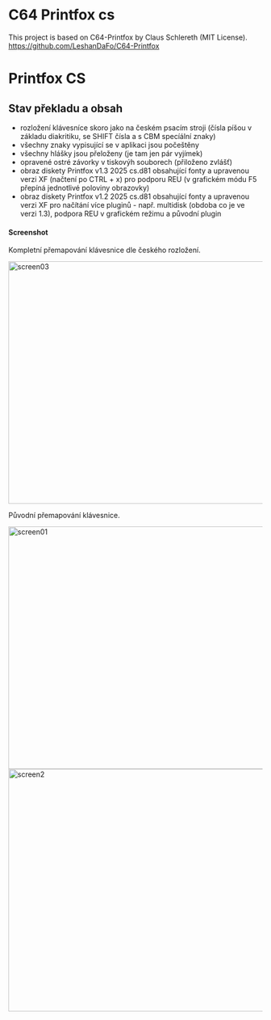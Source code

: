 # C64 Printfox cs
This project is based on C64-Printfox by Claus Schlereth (MIT License).
<br />https://github.com/LeshanDaFo/C64-Printfox

# Printfox CS

## Stav překladu a obsah
- rozložení klávesníce skoro jako na českém psacím stroji (čísla píšou v základu diakritiku, se SHIFT čísla a s CBM specíální znaky)
- všechny znaky vypisující se v aplikaci jsou počeštěny
- všechny hlášky jsou přeloženy (je tam jen pár vyjímek)
- opravené ostré závorky v tiskovýh souborech (přiloženo zvlášť)
- obraz diskety Printfox v1.3 2025 cs.d81 obsahující fonty a upravenou verzi XF (načtení po CTRL + x) pro podporu REU (v grafickém módu F5 přepíná jednotlivé poloviny obrazovky)
- obraz diskety Printfox v1.2 2025 cs.d81 obsahující fonty a upravenou verzi XF pro načítání více pluginů - např. multidisk (obdoba co je ve verzi 1.3), podpora REU v grafickém režimu a původní plugin

#### Screenshot
Kompletní přemapování klávesnice dle českého rozložení.

<img width="640" height="480" alt="screen03" src="https://github.com/user-attachments/assets/373f1cbf-d11e-48f7-b37d-013b7c7b24f4" />


Původní přemapování klávesnice.

<img width="640" height="480" alt="screen01" src="https://github.com/user-attachments/assets/8da4f173-f14b-4458-936c-93abaf0aa9bd" />

<img width="640" height="480" alt="screen2" src="https://github.com/user-attachments/assets/24ce9d67-a94d-4f9e-8b0e-07f3ce5c0d2a" />
